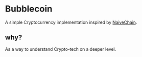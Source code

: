 # Bubblecoin

A simple Cryptocurrency implementation inspired by [NaiveChain](https://github.com/lhartikk/naivechain).

## why?

As a way to understand Crypto-tech on a deeper level.
